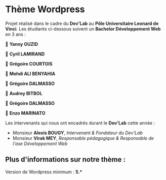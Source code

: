 <h1>Thème Wordpress</h1>

<p>Projet réalisé dans le cadre du <b>Dev'Lab</b> au <b>Pôle Universitaire Leonard de Vinci</b>. Les étudiants ci-dessous suivent un <b>Bachelor Développement Web</b> en 3 ans : </p>
<p>🔸 <b>Yanny OUZID</b></p>
<p>🔹 <b>Cyril LAMIRAND</b></p>
<p>🔸 <b>Grégoire COURTOIS</b></p>
<p>🔹 <b>Mehdi ALI BENYAHIA</b></p>
<p>🔸 <b>Grégoire DALMASSO</b></p>
<p>🔹 <b>Audrey BITBOL</b></p>
<p>🔸 <b>Grégoire DALMASSO</b></p>
<p>🔹 <b>Enzo MARINATO</b></p>

<p>Les intervenants qui nous ont encadrés durant le <b>Dev'Lab</b> cette année :</p>

<ul>	
	<li>Monsieur <b>Alexis BOUGY</b>, <i>Intervenant & Fondateur du Dev'Lab</i></li>
	<li>Monsieur <b>Virak MEY</b>, <i>Responsable pédagogique & Responsable de l'axe Développement Web</i></li>
</ul>

<h2>Plus d'informations sur notre thème :</h2>

<p>Version de Wordpress minimum : <b>5.*</b> </p>
